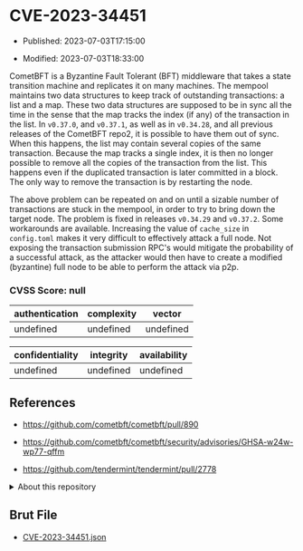 # CVE-2023-34451

- Published: 2023-07-03T17:15:00

- Modified: 2023-07-03T18:33:00

CometBFT is a Byzantine Fault Tolerant (BFT) middleware that takes a state transition machine and replicates it on many machines. The mempool maintains two data structures to keep track of outstanding transactions: a list and a map.
These two data structures are supposed to be in sync all the time in the sense that the map tracks the index (if any) of the transaction in the list. In `v0.37.0`, and `v0.37.1`, as well as in `v0.34.28`, and all previous releases of the CometBFT repo2, it is possible to have them out of sync. When this happens, the list may contain several copies of the same transaction. Because the map tracks a single index, it is then no longer possible to remove all the copies of the transaction from the list. This happens even if the duplicated transaction is later committed in a block. The only way to remove the transaction is by restarting the node.

The above problem can be repeated on and on until a sizable number of transactions are stuck in the mempool, in order to try to bring down the target node. The problem is fixed in releases `v0.34.29` and `v0.37.2`. Some workarounds are available. Increasing the value of `cache_size` in `config.toml` makes it very difficult to effectively attack a full node. Not exposing the transaction submission RPC's would mitigate the probability of a successful attack, as the attacker would then have to create a modified (byzantine) full node to be able to perform the attack via p2p.

### CVSS Score: **null**

| authentication | complexity | vector |
| --- | --- | --- |
| undefined | undefined | undefined |

| confidentiality | integrity | availability |
| --- | --- | --- |
| undefined | undefined | undefined |

## References

* https://github.com/cometbft/cometbft/pull/890

* https://github.com/cometbft/cometbft/security/advisories/GHSA-w24w-wp77-qffm

* https://github.com/tendermint/tendermint/pull/2778

<details>
<summary>About this repository</summary> 

  This repository is part of the project [Live Hack CVE](https://github.com/Live-Hack-CVE). Main website can be found [www.live-hack.org](https://www.live-hack.org) 
  
  Made by [Sn0wAlice](https://github.com/Sn0wAlice) for the people that care about security and need to have a feed of the latest CVEs. Hope you enjoy it, don't forget to star the repo and follow me on [Twitter](https://twitter.com/Sn0wAlice) and [Github](https://github.com/Sn0wAlice). And that is my [personnal website](https://www.alice-snow.me/)

  - [Home Page](https://github.com/Live-Hack-CVE)
  - [Framework](https://github.com/Live-Hack-CVE/cve-framework)
  - [CVE database](https://github.com/Live-Hack-CVE/full_database)
  - [Changelog](https://github.com/Live-Hack-CVE/Changelog)
</details>

## Brut File

* [CVE-2023-34451.json](https://raw.githubusercontent.com/Live-Hack-CVE/full_database/main/cves/2023/CVE-2023-34451.json)

